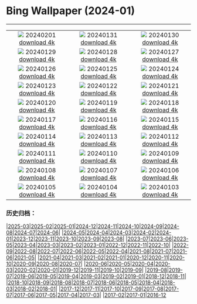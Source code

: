 # Bing Wallpaper (2024-01)
**************
| | | |
| :----: | :----: | :----: |
| ![](https://www.bing.com/th?id=OHR.ZebraMother_EN-US7544209908_1920x1080.jpg) 20240201 [download 4k](https://www.bing.com/th?id=OHR.ZebraMother_EN-US7544209908_UHD.jpg) | ![](https://www.bing.com/th?id=OHR.AlbaceteSpain_EN-US7443919036_1920x1080.jpg) 20240131 [download 4k](https://www.bing.com/th?id=OHR.AlbaceteSpain_EN-US7443919036_UHD.jpg) | ![](https://www.bing.com/th?id=OHR.GollingerFalls_EN-US7184224692_1920x1080.jpg) 20240130 [download 4k](https://www.bing.com/th?id=OHR.GollingerFalls_EN-US7184224692_UHD.jpg) |
| ![](https://www.bing.com/th?id=OHR.ChannelOutback_EN-US7094425288_1920x1080.jpg) 20240129 [download 4k](https://www.bing.com/th?id=OHR.ChannelOutback_EN-US7094425288_UHD.jpg) | ![](https://www.bing.com/th?id=OHR.WinterCarnival_EN-US6859361078_1920x1080.jpg) 20240128 [download 4k](https://www.bing.com/th?id=OHR.WinterCarnival_EN-US6859361078_UHD.jpg) | ![](https://www.bing.com/th?id=OHR.HawkOwl_EN-US6646901652_1920x1080.jpg) 20240127 [download 4k](https://www.bing.com/th?id=OHR.HawkOwl_EN-US6646901652_UHD.jpg) |
| ![](https://www.bing.com/th?id=OHR.DwynwensDay_EN-US2844762878_1920x1080.jpg) 20240126 [download 4k](https://www.bing.com/th?id=OHR.DwynwensDay_EN-US2844762878_UHD.jpg) | ![](https://www.bing.com/th?id=OHR.IcelandBeach_EN-US2647667820_1920x1080.jpg) 20240125 [download 4k](https://www.bing.com/th?id=OHR.IcelandBeach_EN-US2647667820_UHD.jpg) | ![](https://www.bing.com/th?id=OHR.MaldivesAtolls_EN-US2498947967_1920x1080.jpg) 20240124 [download 4k](https://www.bing.com/th?id=OHR.MaldivesAtolls_EN-US2498947967_UHD.jpg) |
| ![](https://www.bing.com/th?id=OHR.SantaCruzSunrise_EN-US6436233856_1920x1080.jpg) 20240123 [download 4k](https://www.bing.com/th?id=OHR.SantaCruzSunrise_EN-US6436233856_UHD.jpg) | ![](https://www.bing.com/th?id=OHR.SquirrelNetherlands_EN-US2174319616_1920x1080.jpg) 20240122 [download 4k](https://www.bing.com/th?id=OHR.SquirrelNetherlands_EN-US2174319616_UHD.jpg) | ![](https://www.bing.com/th?id=OHR.MacaroniPenguins_EN-US2046934125_1920x1080.jpg) 20240121 [download 4k](https://www.bing.com/th?id=OHR.MacaroniPenguins_EN-US2046934125_UHD.jpg) |
| ![](https://www.bing.com/th?id=OHR.PlitviceWinter_EN-US1870468945_1920x1080.jpg) 20240120 [download 4k](https://www.bing.com/th?id=OHR.PlitviceWinter_EN-US1870468945_UHD.jpg) | ![](https://www.bing.com/th?id=OHR.ParisBridge_EN-US1771484789_1920x1080.jpg) 20240119 [download 4k](https://www.bing.com/th?id=OHR.ParisBridge_EN-US1771484789_UHD.jpg) | ![](https://www.bing.com/th?id=OHR.SleepyWolf_EN-US1667992900_1920x1080.jpg) 20240118 [download 4k](https://www.bing.com/th?id=OHR.SleepyWolf_EN-US1667992900_UHD.jpg) |
| ![](https://www.bing.com/th?id=OHR.LakeLouise_EN-US1133378386_1920x1080.jpg) 20240117 [download 4k](https://www.bing.com/th?id=OHR.LakeLouise_EN-US1133378386_UHD.jpg) | ![](https://www.bing.com/th?id=OHR.MLKMemorialDC_EN-US1038696225_1920x1080.jpg) 20240116 [download 4k](https://www.bing.com/th?id=OHR.MLKMemorialDC_EN-US1038696225_UHD.jpg) | ![](https://www.bing.com/th?id=OHR.HokkaidoSwans_EN-US0905932812_1920x1080.jpg) 20240115 [download 4k](https://www.bing.com/th?id=OHR.HokkaidoSwans_EN-US0905932812_UHD.jpg) |
| ![](https://www.bing.com/th?id=OHR.HanaHighway_EN-US0637770298_1920x1080.jpg) 20240114 [download 4k](https://www.bing.com/th?id=OHR.HanaHighway_EN-US0637770298_UHD.jpg) | ![](https://www.bing.com/th?id=OHR.BukhansanSeoul_EN-US0422922586_1920x1080.jpg) 20240113 [download 4k](https://www.bing.com/th?id=OHR.BukhansanSeoul_EN-US0422922586_UHD.jpg) | ![](https://www.bing.com/th?id=OHR.LynxSnow_EN-US9261675170_1920x1080.jpg) 20240112 [download 4k](https://www.bing.com/th?id=OHR.LynxSnow_EN-US9261675170_UHD.jpg) |
| ![](https://www.bing.com/th?id=OHR.MilopotamosStairs_EN-US9131506093_1920x1080.jpg) 20240111 [download 4k](https://www.bing.com/th?id=OHR.MilopotamosStairs_EN-US9131506093_UHD.jpg) | ![](https://www.bing.com/th?id=OHR.BalloonDay_EN-US9019911805_1920x1080.jpg) 20240110 [download 4k](https://www.bing.com/th?id=OHR.BalloonDay_EN-US9019911805_UHD.jpg) | ![](https://www.bing.com/th?id=OHR.BerninaPass_EN-US8788589226_1920x1080.jpg) 20240109 [download 4k](https://www.bing.com/th?id=OHR.BerninaPass_EN-US8788589226_UHD.jpg) |
| ![](https://www.bing.com/th?id=OHR.DevilsMarbles_EN-US8559239074_1920x1080.jpg) 20240108 [download 4k](https://www.bing.com/th?id=OHR.DevilsMarbles_EN-US8559239074_UHD.jpg) | ![](https://www.bing.com/th?id=OHR.CrabappleChaffinch_EN-US1781584314_1920x1080.jpg) 20240107 [download 4k](https://www.bing.com/th?id=OHR.CrabappleChaffinch_EN-US1781584314_UHD.jpg) | ![](https://www.bing.com/th?id=OHR.HarbinFestival_EN-US7952970209_1920x1080.jpg) 20240106 [download 4k](https://www.bing.com/th?id=OHR.HarbinFestival_EN-US7952970209_UHD.jpg) |
| ![](https://www.bing.com/th?id=OHR.GoldenGateLight_EN-US7749261025_1920x1080.jpg) 20240105 [download 4k](https://www.bing.com/th?id=OHR.GoldenGateLight_EN-US7749261025_UHD.jpg) | ![](https://www.bing.com/th?id=OHR.BodleianCeiling_EN-US7552379941_1920x1080.jpg) 20240104 [download 4k](https://www.bing.com/th?id=OHR.BodleianCeiling_EN-US7552379941_UHD.jpg) | ![](https://www.bing.com/th?id=OHR.BhutanSolstice_EN-US7410762908_1920x1080.jpg) 20240103 [download 4k](https://www.bing.com/th?id=OHR.BhutanSolstice_EN-US7410762908_UHD.jpg) |

### 历史归档：

|[2025-03](/../2025-03/2025-03.md)|[2025-02](/../2025-02/2025-02.md)|[2025-01](/../2025-01/2025-01.md)|[2024-12](/../2024-12/2024-12.md)|[2024-11](/../2024-11/2024-11.md)|[2024-10](/../2024-10/2024-10.md)|[2024-09](/../2024-09/2024-09.md)|[2024-08](/../2024-08/2024-08.md)|[2024-07](/../2024-07/2024-07.md)|[2024-06](/../2024-06/2024-06.md)|
|[2024-05](/../2024-05/2024-05.md)|[2024-04](/../2024-04/2024-04.md)|[2024-03](/../2024-03/2024-03.md)|[2024-02](/../2024-02/2024-02.md)|[2024-01](/2024-01.md)|[2023-12](/../2023-12/2023-12.md)|[2023-11](/../2023-11/2023-11.md)|[2023-10](/../2023-10/2023-10.md)|[2023-09](/../2023-09/2023-09.md)|[2023-08](/../2023-08/2023-08.md)|
|[2023-07](/../2023-07/2023-07.md)|[2023-06](/../2023-06/2023-06.md)|[2023-05](/../2023-05/2023-05.md)|[2023-04](/../2023-04/2023-04.md)|[2023-03](/../2023-03/2023-03.md)|[2023-02](/../2023-02/2023-02.md)|[2023-01](/../2023-01/2023-01.md)|[2022-12](/../2022-12/2022-12.md)|[2022-11](/../2022-11/2022-11.md)|[2022-10](/../2022-10/2022-10.md)|
|[2022-09](/../2022-09/2022-09.md)|[2022-08](/../2022-08/2022-08.md)|[2022-07](/../2022-07/2022-07.md)|[2022-06](/../2022-06/2022-06.md)|[2022-05](/../2022-05/2022-05.md)|[2022-04](/../2022-04/2022-04.md)|[2021-08](/../2021-08/2021-08.md)|[2021-07](/../2021-07/2021-07.md)|[2021-06](/../2021-06/2021-06.md)|[2021-05](/../2021-05/2021-05.md)|
|[2021-04](/../2021-04/2021-04.md)|[2021-03](/../2021-03/2021-03.md)|[2021-02](/../2021-02/2021-02.md)|[2021-01](/../2021-01/2021-01.md)|[2020-12](/../2020-12/2020-12.md)|[2020-11](/../2020-11/2020-11.md)|[2020-10](/../2020-10/2020-10.md)|[2020-09](/../2020-09/2020-09.md)|[2020-08](/../2020-08/2020-08.md)|[2020-07](/../2020-07/2020-07.md)|
|[2020-06](/../2020-06/2020-06.md)|[2020-05](/../2020-05/2020-05.md)|[2020-04](/../2020-04/2020-04.md)|[2020-03](/../2020-03/2020-03.md)|[2020-02](/../2020-02/2020-02.md)|[2020-01](/../2020-01/2020-01.md)|[2019-12](/../2019-12/2019-12.md)|[2019-11](/../2019-11/2019-11.md)|[2019-10](/../2019-10/2019-10.md)|[2019-09](/../2019-09/2019-09.md)|
|[2019-08](/../2019-08/2019-08.md)|[2019-07](/../2019-07/2019-07.md)|[2019-06](/../2019-06/2019-06.md)|[2019-05](/../2019-05/2019-05.md)|[2019-04](/../2019-04/2019-04.md)|[2019-03](/../2019-03/2019-03.md)|[2019-02](/../2019-02/2019-02.md)|[2019-01](/../2019-01/2019-01.md)|[2018-12](/../2018-12/2018-12.md)|[2018-11](/../2018-11/2018-11.md)|
|[2018-10](/../2018-10/2018-10.md)|[2018-09](/../2018-09/2018-09.md)|[2018-08](/../2018-08/2018-08.md)|[2018-07](/../2018-07/2018-07.md)|[2018-06](/../2018-06/2018-06.md)|[2018-05](/../2018-05/2018-05.md)|[2018-04](/../2018-04/2018-04.md)|[2018-03](/../2018-03/2018-03.md)|[2018-02](/../2018-02/2018-02.md)|[2018-01](/../2018-01/2018-01.md)|
|[2017-12](/../2017-12/2017-12.md)|[2017-11](/../2017-11/2017-11.md)|[2017-10](/../2017-10/2017-10.md)|[2017-09](/../2017-09/2017-09.md)|[2017-08](/../2017-08/2017-08.md)|[2017-07](/../2017-07/2017-07.md)|[2017-06](/../2017-06/2017-06.md)|[2017-05](/../2017-05/2017-05.md)|[2017-04](/../2017-04/2017-04.md)|[2017-03](/../2017-03/2017-03.md)|
|[2017-02](/../2017-02/2017-02.md)|[2017-01](/../2017-01/2017-01.md)|[2016-12](/../2016-12/2016-12.md)